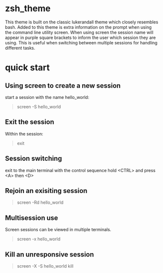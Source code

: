 # zsh_theme
This theme is built on the classic lukerandall theme which closely resembles bash.  Added to this theme is extra information on the prompt when using the command line utility screen.  When using screen the session name will appear in purple square brackets to inform the user which session they are using.  This is useful when switching between multiple sessions for handling different tasks.

# quick start
## Using screen to create a new session
start a session with the name hello_world:
> screen -S hello_world
## Exit the session
Within the session:
> exit
## Session switching
exit to the main terminal with the control sequence hold \<CTRL\> and press \<A\> then \<D\>
## Rejoin an exisiting session
> screen -Rd hello_world
## Multisession use
Screen sessions can be viewed in multiple terminals.
> screen -x hello_world
## Kill an unresponsive session
> screen -X -S hello_world kill

